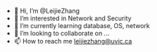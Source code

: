 - 👋 Hi, I’m @LeijieZhang
- 👀 I’m interested in Network and Security
- 🌱 I’m currently learning database, OS, network
- 💞️ I’m looking to collaborate on ...
- 📫 How to reach me leijiezhang@uvic.ca

<!---
ShaunLovesU/ShaunLovesU is a ✨ special ✨ repository because its `README.md` (this file) appears on your GitHub profile.
You can click the Preview link to take a look at your changes.
--->
